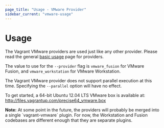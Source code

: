 ```yaml
---
page_title: "Usage - VMware Provider"
sidebar_current: "vmware-usage"
---
```


# Usage

The Vagrant VMware providers are used just like any other provider. Please
read the general [basic usage](/v2/providers/basic_usage.html) page for
providers.

The value to use for the `--provider` flag is `vmware_fusion` for VMware
Fusion, and `vmware_workstation` for VMware Workstation.

The Vagrant VMware provider does not support parallel execution at this time.
Specifying the `--parallel` option will have no effect.

<p>
To get started, a 64-bit Ubuntu 12.04 LTS VMware box is available at:
<a href="http://files.vagrantup.com/precise64_vmware.box">http://files.vagrantup.com/precise64_vmware.box</a>
</p>

<div class="alert alert-info">
	<p>
		<strong>Note:</strong> At some point in the future, the providers
		will probably be merged into a single `vagrant-vmware` plugin. For now,
		the Workstation and Fusion codebases are different enough that they
		are separate plugins.
	</p>
</div>

